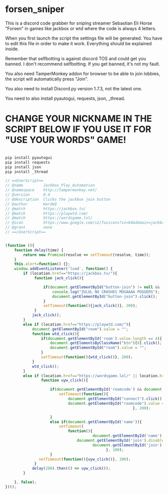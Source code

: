 ﻿# forsen_sniper

This is a discord code grabber for sniping streamer Sebastian Eli Horse "Forsen" in games like jackbox or wtd where the code is always 4 letters. 

When you first launch the script the settings file will be generated. You have to edit this file in order to make it work. Everything should be explained inside.

Remember that selfbotting is against discord TOS and could get you banned. I don't recommend selfbotting. If you get banned, it's not my fault.

You also need TamperMonkey addon for browser to be able to join lobbies, the script will automatically press "Join".

You also need to install Discord.py version 1.7.3, not the latest one.

You need to also install pyautogui, requests, json, _thread.


<h1>CHANGE YOUR NICKNAME IN THE SCRIPT BELOW IF YOU USE IT FOR "USE YOUR WORDS" GAME!</h1>

```python

pip install pyautogui
pip install requests
pip install json
pip install _thread

```


```javascript
// ==UserScript==
// @name         Jackbox_Play_Automation
// @namespace    http://tampermonkey.net/
// @version      0.4
// @description  Clicks the jackbox join button
// @author       HardeQ
// @match        https://jackbox.tv/
// @match        https://playwtd.com/
// @match        https://wordsgame.lol/
// @icon         https://www.google.com/s2/favicons?sz=64&domain=jackbox.tv
// @grant        none
// ==/UserScript==


(function (){
    function delay(time) {
        return new Promise(resolve => setTimeout(resolve, time));
    }
    this.alert=function() {};
    window.addEventListener('load', function() {
        if (location.href=="https://jackbox.tv/"){
             function jack_click(){

                 if(document.getElementById("button-join") != null && !document.getElementById("button-join").disabled){
                     console.log("ZULUL NO CRASHES MUGAAAA POGGERS");
                     document.getElementById("button-join").click();
                 }
                 setTimeout(function(){jack_click()}, 200);
             }
            jack_click();
        }
        else if (location.href=="https://playwtd.com/"){
            document.getElementById("room").value = "";
            function wtd_click(){
                if(document.getElementById('room').value.length == 4){
                    document.getElementsByClassName("btn")[0].click();
                    document.getElementById("room").value = "";
                }
                setTimeout(function(){wtd_click()}, 200);
            }
            wtd_click();
        }
        else if (location.href=="https://wordsgame.lol/" || location.href=="https://wordsgame.lol/index.html"){
                function uyw_click(){

                    if(document.getElementById('roomcode') && document.getElementById('roomcode').value.length == 4){
                        setTimeout(function(){
                            document.getElementById("connect").click();
                            document.getElementById("roomcode").value = "";
                                                         }, 200);

                    }
                    else if(document.getElementById('name')){
                        setTimeout(
                            function(){
                                       document.getElementById('name').value = "NAME1"; //EDIT THE "NAME1" TO YOUR NICKNAME OR YOURE PEPEJA
                                document.getElementById('join').disabled = false;
                                       document.getElementById('join').click();
                                             }, 100);
                    }
               setTimeout(function(){uyw_click()}, 200);
             }
            delay(200).then(() => uyw_click());
        }

    }, false);
})();
```
